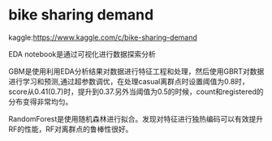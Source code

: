 # bike sharing demand

kaggle:https://www.kaggle.com/c/bike-sharing-demand

EDA notebook是通过可视化进行数据探索分析

GBM是使用利用EDA分析结果对数据进行特征工程和处理，然后使用GBRT对数据进行学习和预测,通过超参数调优，在处理casual离群点时设置阈值为0.8时，score从0.41(0.7)时，提升到0.37.另外当阈值为0.5的时候，count和registered的分布变得非常均匀。

RandomForest是使用随机森林进行拟合。发现对特征进行独热编码可以有效提升RF的性能，RF对离群点的鲁棒性很好。